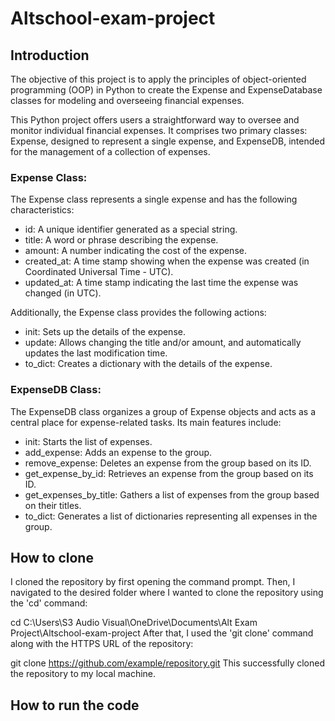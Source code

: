 # Altschool-exam-project
## Introduction

The objective of this project is to apply the principles of object-oriented programming (OOP) in Python to create the Expense and ExpenseDatabase classes for modeling and overseeing financial expenses.

This Python project offers users a straightforward way to oversee and monitor individual financial expenses. It comprises two primary classes: Expense, designed to represent a single expense, and ExpenseDB, intended for the management of a collection of expenses.

### Expense Class:
The Expense class represents a single expense and has the following characteristics:

- id: A unique identifier generated as a special string.
- title: A word or phrase describing the expense.
- amount: A number indicating the cost of the expense.
- created_at: A time stamp showing when the expense was created (in Coordinated Universal Time - UTC).
- updated_at: A time stamp indicating the last time the expense was changed (in UTC).

Additionally, the Expense class provides the following actions:

- init: Sets up the details of the expense.
- update: Allows changing the title and/or amount, and automatically updates the last modification time.
- to_dict: Creates a dictionary with the details of the expense.

### ExpenseDB Class:
The ExpenseDB class organizes a group of Expense objects and acts as a central place for expense-related tasks. Its main features include:

- init: Starts the list of expenses.
- add_expense: Adds an expense to the group.
- remove_expense: Deletes an expense from the group based on its ID.
- get_expense_by_id: Retrieves an expense from the group based on its ID.
- get_expenses_by_title: Gathers a list of expenses from the group based on their titles.
- to_dict: Generates a list of dictionaries representing all expenses in the group.

## How to clone
I cloned the repository by first opening the command prompt. Then, I navigated to the desired folder where I wanted to clone the repository using the 'cd' command:

cd C:\Users\S3 Audio Visual\OneDrive\Documents\Alt Exam Project\Altschool-exam-project
After that, I used the 'git clone' command along with the HTTPS URL of the repository:

git clone https://github.com/example/repository.git
This successfully cloned the repository to my local machine.

## How to run the code
